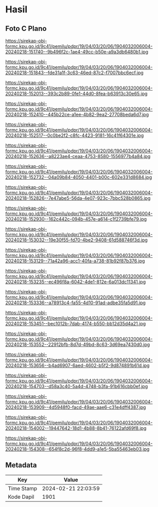 # Hasil

## Foto C Plano

https://sirekap-obj-formc.kpu.go.id/9c41/pemilu/pdpr/19/04/03/20/06/1904032006004-20240218-151740--9b496f2c-1ae4-49cc-b50e-a9a3db6480b1.jpg

https://sirekap-obj-formc.kpu.go.id/9c41/pemilu/pdpr/19/04/03/20/06/1904032006004-20240218-151843--fde31a1f-3c63-46ed-87c2-f7007bbc6ecf.jpg

https://sirekap-obj-formc.kpu.go.id/9c41/pemilu/pdpr/19/04/03/20/06/1904032006004-20240218-152013--393c2b89-0fe1-44d0-8fea-b63913c30e65.jpg

https://sirekap-obj-formc.kpu.go.id/9c41/pemilu/pdpr/19/04/03/20/06/1904032006004-20240218-152410--445b22ce-a1ee-4b82-9ea2-27708beda6d7.jpg

https://sirekap-obj-formc.kpu.go.id/9c41/pemilu/pdpr/19/04/03/20/06/1904032006004-20240218-152517--0c0be2f2-c8fc-4423-9181-16c41f64301e.jpg

https://sirekap-obj-formc.kpu.go.id/9c41/pemilu/pdpr/19/04/03/20/06/1904032006004-20240218-152636--a8223ae4-ceaa-4753-8580-1556977b4a84.jpg

https://sirekap-obj-formc.kpu.go.id/9c41/pemilu/pdpr/19/04/03/20/06/1904032006004-20240218-152732--04a09b84-4050-4401-b00c-602e331d8684.jpg

https://sirekap-obj-formc.kpu.go.id/9c41/pemilu/pdpr/19/04/03/20/06/1904032006004-20240218-152826--7e47abe5-56da-4e07-923c-7bbc528b0865.jpg

https://sirekap-obj-formc.kpu.go.id/9c41/pemilu/pdpr/19/04/03/20/06/1904032006004-20240218-152930--162c442c-094b-457e-a614-c1f2739bfe79.jpg

https://sirekap-obj-formc.kpu.go.id/9c41/pemilu/pdpr/19/04/03/20/06/1904032006004-20240218-153032--19e30f55-fd70-4be2-9408-61d588746f3d.jpg

https://sirekap-obj-formc.kpu.go.id/9c41/pemilu/pdpr/19/04/03/20/06/1904032006004-20240218-153129--71a42a96-acc1-40fa-a738-81b92f87b376.jpg

https://sirekap-obj-formc.kpu.go.id/9c41/pemilu/pdpr/19/04/03/20/06/1904032006004-20240218-153235--ec496f8a-6042-4de1-812e-6a013dc11341.jpg

https://sirekap-obj-formc.kpu.go.id/9c41/pemilu/pdpr/19/04/03/20/06/1904032006004-20240218-153336--a78913c4-fa55-4d10-91ad-adbe35fa5d91.jpg

https://sirekap-obj-formc.kpu.go.id/9c41/pemilu/pdpr/19/04/03/20/06/1904032006004-20240218-153451--bec1012b-7dab-4174-b550-bb12d35d4a21.jpg

https://sirekap-obj-formc.kpu.go.id/9c41/pemilu/pdpr/19/04/03/20/06/1904032006004-20240218-153552--22912bfb-8d7d-49bd-8c63-3d69ea7430d0.jpg

https://sirekap-obj-formc.kpu.go.id/9c41/pemilu/pdpr/19/04/03/20/06/1904032006004-20240218-153656--b4ad6907-6aed-4602-b5f2-9d874891b61d.jpg

https://sirekap-obj-formc.kpu.go.id/9c41/pemilu/pdpr/19/04/03/20/06/1904032006004-20240218-154703--d58a3c40-5a4d-4748-b3fa-91b616cbb0ef.jpg

https://sirekap-obj-formc.kpu.go.id/9c41/pemilu/pdpr/19/04/03/20/06/1904032006004-20240218-153909--4d5948f0-facd-49ae-aae6-c31e4dff4387.jpg

https://sirekap-obj-formc.kpu.go.id/9c41/pemilu/pdpr/19/04/03/20/06/1904032006004-20240218-154002--19447642-18d1-4b88-8b41-76122afd69f8.jpg

https://sirekap-obj-formc.kpu.go.id/9c41/pemilu/pdpr/19/04/03/20/06/1904032006004-20240218-154308--654f8c2d-96f8-4dd9-a1e5-5ba55463eb03.jpg


## Metadata

| Key        | Value               |
| ---------- | ------------------- |
| Time Stamp | 2024-02-21 22:03:59 |
| Kode Dapil | 1901                |




